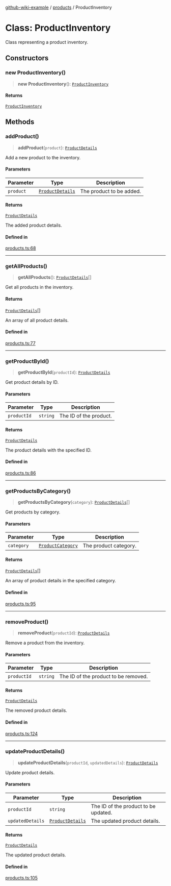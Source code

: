[github-wiki-example](../wiki/Home) / [products](../wiki/products) / ProductInventory

# Class: ProductInventory

Class representing a product inventory.

## Constructors

### new ProductInventory()

> **new ProductInventory**(): [`ProductInventory`](../wiki/products.Class.ProductInventory)

#### Returns

[`ProductInventory`](../wiki/products.Class.ProductInventory)

## Methods

### addProduct()

> **addProduct**(`product`): [`ProductDetails`](../wiki/products.Interface.ProductDetails)

Add a new product to the inventory.

#### Parameters

| Parameter | Type | Description |
| ------ | ------ | ------ |
| `product` | [`ProductDetails`](../wiki/products.Interface.ProductDetails) | The product to be added. |

#### Returns

[`ProductDetails`](../wiki/products.Interface.ProductDetails)

The added product details.

#### Defined in

[products.ts:68](https://github.com/typedoc2md/typedoc-plugin-markdown-examples/blob/main/dummy-api/src/products.ts#L68)

***

### getAllProducts()

> **getAllProducts**(): [`ProductDetails`](../wiki/products.Interface.ProductDetails)[]

Get all products in the inventory.

#### Returns

[`ProductDetails`](../wiki/products.Interface.ProductDetails)[]

An array of all product details.

#### Defined in

[products.ts:77](https://github.com/typedoc2md/typedoc-plugin-markdown-examples/blob/main/dummy-api/src/products.ts#L77)

***

### getProductById()

> **getProductById**(`productId`): [`ProductDetails`](../wiki/products.Interface.ProductDetails)

Get product details by ID.

#### Parameters

| Parameter | Type | Description |
| ------ | ------ | ------ |
| `productId` | `string` | The ID of the product. |

#### Returns

[`ProductDetails`](../wiki/products.Interface.ProductDetails)

The product details with the specified ID.

#### Defined in

[products.ts:86](https://github.com/typedoc2md/typedoc-plugin-markdown-examples/blob/main/dummy-api/src/products.ts#L86)

***

### getProductsByCategory()

> **getProductsByCategory**(`category`): [`ProductDetails`](../wiki/products.Interface.ProductDetails)[]

Get products by category.

#### Parameters

| Parameter | Type | Description |
| ------ | ------ | ------ |
| `category` | [`ProductCategory`](../wiki/products.Enumeration.ProductCategory) | The product category. |

#### Returns

[`ProductDetails`](../wiki/products.Interface.ProductDetails)[]

An array of product details in the specified category.

#### Defined in

[products.ts:95](https://github.com/typedoc2md/typedoc-plugin-markdown-examples/blob/main/dummy-api/src/products.ts#L95)

***

### removeProduct()

> **removeProduct**(`productId`): [`ProductDetails`](../wiki/products.Interface.ProductDetails)

Remove a product from the inventory.

#### Parameters

| Parameter | Type | Description |
| ------ | ------ | ------ |
| `productId` | `string` | The ID of the product to be removed. |

#### Returns

[`ProductDetails`](../wiki/products.Interface.ProductDetails)

The removed product details.

#### Defined in

[products.ts:124](https://github.com/typedoc2md/typedoc-plugin-markdown-examples/blob/main/dummy-api/src/products.ts#L124)

***

### updateProductDetails()

> **updateProductDetails**(`productId`, `updatedDetails`): [`ProductDetails`](../wiki/products.Interface.ProductDetails)

Update product details.

#### Parameters

| Parameter | Type | Description |
| ------ | ------ | ------ |
| `productId` | `string` | The ID of the product to be updated. |
| `updatedDetails` | [`ProductDetails`](../wiki/products.Interface.ProductDetails) | The updated product details. |

#### Returns

[`ProductDetails`](../wiki/products.Interface.ProductDetails)

The updated product details.

#### Defined in

[products.ts:105](https://github.com/typedoc2md/typedoc-plugin-markdown-examples/blob/main/dummy-api/src/products.ts#L105)

